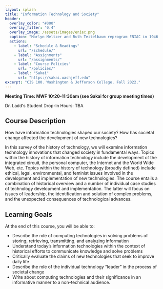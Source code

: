 ```yaml
---
layout: splash
title: "Information Technology and Society"
header:
  overlay_color: "#000"
  overlay_filter: "0.4"
  overlay_image: /assets/images/eniac.png
  caption: "Marlyn Meltzer and Ruth Teitelbaum reprogram ENIAC in 1946. Photo credit: [**Wikimedia Commons**](https://commons.wikimedia.org/wiki/File:Reprogramming_ENIAC.png)"
  actions:
    - label: "Schedule & Readings"
      url: "/schedule/"
    - label: "Assignments"
      url: "/assignments/"
    - label: "Course Policies"
      url: "/policies/"
    - label: "Sakai"
      url: "https://sakai.washjeff.edu"
excerpt: "CIS 100. Washington & Jefferson College. Fall 2022."
---
```


**Meeting Time: MWF 10:20-11:30am (see Sakai for group meeting times)**  

Dr. Ladd's Student Drop-In Hours: TBA

## Course Description

How have information technologies shaped our society? How has societal change affected the development of new technologies?

In this survey of the history of technology, we will examine information technology innovations that changed society in fundamental ways. Topics within the history of information technology include the development of the integrated circuit, the personal computer, the Internet and the World Wide Web, etc. Topics within the history of technology (broadly defined) include ethical, legal, environmental, and feminist issues involved in the development and implementation of new technologies. The course entails a combination of historical overview and a number of individual case studies of technology development and implementation. The latter will focus on issues of leadership, the identification and solution of complex problems, and the unexpected consequences of technological advances.

## Learning Goals

At the end of this course, you will be able to:

- Describe the role of computing technologies in solving problems of storing, retrieving, transmitting, and analyzing information
- Understand today’s information technologies within the context of historical efforts to communicate knowledge and solve problems
- Critically evaluate the claims of new technologies that seek to improve daily life
- Describe the role of the individual technology “leader” in the process of societal change
- Write about computing technologies and their significance in an informative manner to a non-technical audience.
